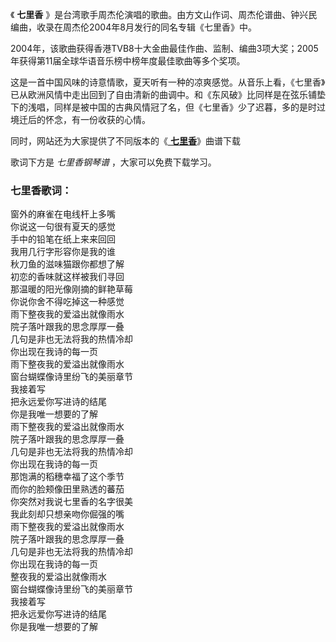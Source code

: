 

《 **七里香** 》是台湾歌手周杰伦演唱的歌曲。由方文山作词、周杰伦谱曲、钟兴民编曲，收录在周杰伦2004年8月发行的同名专辑《七里香》中。

2004年，该歌曲获得香港TVB8十大金曲最佳作曲、监制、编曲3项大奖；2005年获得第11届全球华语音乐榜中榜年度最佳歌曲等多个奖项。

这是一首中国风味的诗意情歌，夏天听有一种的凉爽感觉。从音乐上看，《七里香》已从欧洲风情中走出回到了自由清新的曲调中。和《东风破》比同样是在弦乐铺垫下的浅唱，同样是被中国的古典风情冠了名，但《七里香》少了迟暮，多的是时过境迁后的怀念，有一份收获的心情。

同时，网站还为大家提供了不同版本的《[ **七里香**](Music-1612-七里香-周杰伦.html "七里香")》曲谱下载

歌词下方是 _七里香钢琴谱_ ，大家可以免费下载学习。

### 七里香歌词：

窗外的麻雀在电线杆上多嘴  
你说这一句很有夏天的感觉  
手中的铅笔在纸上来来回回  
我用几行字形容你是我的谁  
秋刀鱼的滋味猫跟你都想了解  
初恋的香味就这样被我们寻回  
那温暖的阳光像刚摘的鲜艳草莓  
你说你舍不得吃掉这一种感觉  
雨下整夜我的爱溢出就像雨水  
院子落叶跟我的思念厚厚一叠  
几句是非也无法将我的热情冷却  
你出现在我诗的每一页  
雨下整夜我的爱溢出就像雨水  
窗台蝴蝶像诗里纷飞的美丽章节  
我接着写  
把永远爱你写进诗的结尾  
你是我唯一想要的了解  
雨下整夜我的爱溢出就像雨水  
院子落叶跟我的思念厚厚一叠  
几句是非也无法将我的热情冷却  
你出现在我诗的每一页  
那饱满的稻穗幸福了这个季节  
而你的脸颊像田里熟透的蕃茄  
你突然对我说七里香的名字很美  
我此刻却只想亲吻你倔强的嘴  
雨下整夜我的爱溢出就像雨水  
院子落叶跟我的思念厚厚一叠  
几句是非也无法将我的热情冷却  
你出现在我诗的每一页  
整夜我的爱溢出就像雨水  
窗台蝴蝶像诗里纷飞的美丽章节  
我接着写  
把永远爱你写进诗的结尾  
你是我唯一想要的了解

